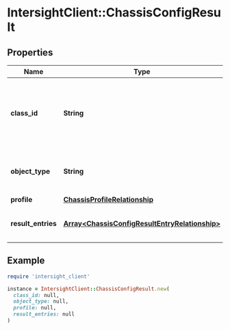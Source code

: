 # IntersightClient::ChassisConfigResult

## Properties

| Name | Type | Description | Notes |
| ---- | ---- | ----------- | ----- |
| **class_id** | **String** | The fully-qualified name of the instantiated, concrete type. This property is used as a discriminator to identify the type of the payload when marshaling and unmarshaling data. | [default to &#39;chassis.ConfigResult&#39;] |
| **object_type** | **String** | The fully-qualified name of the instantiated, concrete type. The value should be the same as the &#39;ClassId&#39; property. | [default to &#39;chassis.ConfigResult&#39;] |
| **profile** | [**ChassisProfileRelationship**](ChassisProfileRelationship.md) |  | [optional] |
| **result_entries** | [**Array&lt;ChassisConfigResultEntryRelationship&gt;**](ChassisConfigResultEntryRelationship.md) | An array of relationships to chassisConfigResultEntry resources. | [optional] |

## Example

```ruby
require 'intersight_client'

instance = IntersightClient::ChassisConfigResult.new(
  class_id: null,
  object_type: null,
  profile: null,
  result_entries: null
)
```

